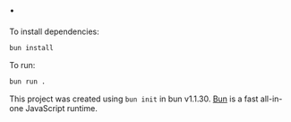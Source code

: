 # .

To install dependencies:

```bash
bun install
```

To run:

```bash
bun run .
```

This project was created using `bun init` in bun v1.1.30. [Bun](https://bun.sh) is a fast all-in-one JavaScript runtime.

